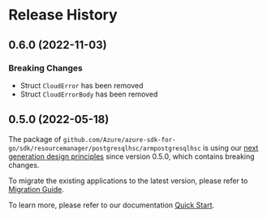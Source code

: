 # Release History

## 0.6.0 (2022-11-03)
### Breaking Changes

- Struct `CloudError` has been removed
- Struct `CloudErrorBody` has been removed


## 0.5.0 (2022-05-18)

The package of `github.com/Azure/azure-sdk-for-go/sdk/resourcemanager/postgresqlhsc/armpostgresqlhsc` is using our [next generation design principles](https://azure.github.io/azure-sdk/general_introduction.html) since version 0.5.0, which contains breaking changes.

To migrate the existing applications to the latest version, please refer to [Migration Guide](https://aka.ms/azsdk/go/mgmt/migration).

To learn more, please refer to our documentation [Quick Start](https://aka.ms/azsdk/go/mgmt).